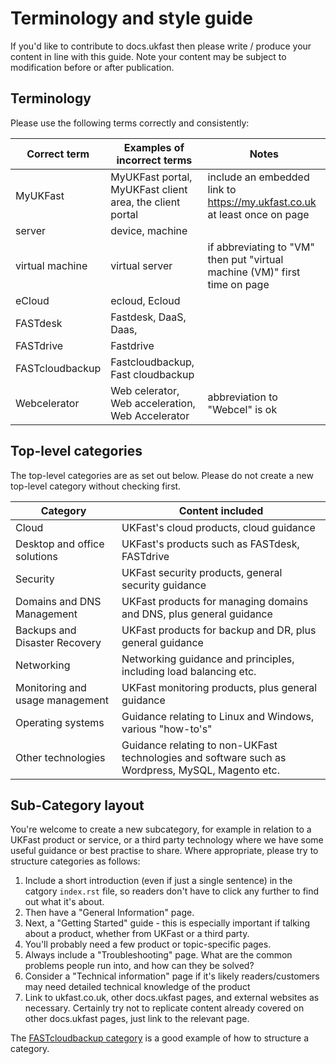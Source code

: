 # Terminology and style guide

If you'd like to contribute to docs.ukfast then please write / produce your content in line with this guide. Note your content may be subject to modification before or after publication.

## Terminology

Please use the following terms correctly and consistently:

| Correct term      | Examples of incorrect terms                               | Notes                                                                        |
| ----------------- | --------------------------------------------------------- | ---------------------------------------------------------------------------- |
| MyUKFast          | MyUKFast portal, MyUKFast client area, the client portal  | include an embedded link to https://my.ukfast.co.uk at least once on page
| server            | device, machine                                           |
| virtual machine   | virtual server                                            | if abbreviating to "VM" then put "virtual machine (VM)" first time on page
| eCloud            | ecloud, Ecloud                                            |
| FASTdesk          | Fastdesk, DaaS, Daas,                                     |
| FASTdrive         | Fastdrive                                                 |
| FASTcloudbackup   | Fastcloudbackup, Fast cloudbackup                         |
| Webcelerator      | Web celerator, Web acceleration, Web Accelerator          | abbreviation to "Webcel" is ok

## Top-level categories

The top-level categories are as set out below.  Please do not create a new top-level category without checking first.

| Category      | Content included                               |                                                                  
| ----------------- | --------------------------------------------------------- |
| Cloud  | UKFast's cloud products, cloud guidance
| Desktop and office solutions | UKFast's products such as FASTdesk, FASTdrive
| Security | UKFast security products, general security guidance
| Domains and DNS Management | UKFast products for managing domains and DNS, plus general guidance
| Backups and Disaster Recovery | UKFast products for backup and DR, plus general guidance
| Networking | Networking guidance and principles, including load balancing etc.
| Monitoring and usage management | UKFast monitoring products, plus general guidance
| Operating systems | Guidance relating to Linux and Windows, various "how-to's"
| Other technologies | Guidance relating to non-UKFast technologies and software such as Wordpress, MySQL, Magento etc.


## Sub-Category layout

You're welcome to create a new subcategory, for example in relation to a UKFast product or service, or a third party technology where we have some useful guidance or best practise to share.  Where appropriate, please try to structure categories as follows:

1. Include a short introduction (even if just a single sentence) in the catgory `index.rst` file, so readers don't have to click any further to find out what it's about.
2. Then have a "General Information" page.
3. Next, a "Getting Started" guide - this is especially important if talking about a product, whether from UKFast or a third party.
4. You'll probably need a few product or topic-specific pages.
5. Always include a "Troubleshooting" page.  What are the common problems people run into, and how can they be solved?
6. Consider a "Technical information" page if it's likely readers/customers may need detailed technical knowledge of the product
7. Link to ukfast.co.uk, other docs.ukfast pages, and external websites as necessary.  Certainly try not to replicate content already covered on other docs.ukfast pages, just link to the relevant page.

The [FASTcloudbackup category](source/backups/FASTcloudbackup) is a good example of how to structure a category.
